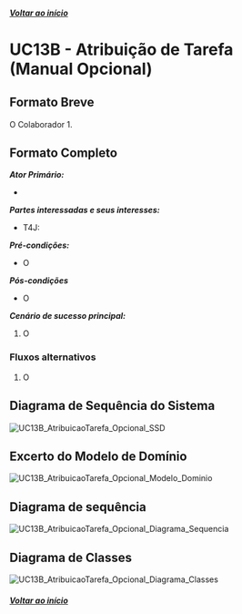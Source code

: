 ##### [Voltar ao início](https://github.com/blestonbandeiraUPSKILL/upskill_java1_labprg_grupo2/tree/main/README.md)

# UC13B - Atribuição de Tarefa (Manual Opcional)


## Formato Breve

O Colaborador
1. 

## Formato Completo

**_Ator Primário:_**

- 

**_Partes interessadas e seus interesses:_**

- T4J: 

**_Pré-condições:_**

- O 

**_Pós-condições_**

- O 

**_Cenário de sucesso principal:_**

1. O 

### Fluxos alternativos

1. O 

## Diagrama de Sequência do Sistema
![UC13B_AtribuicaoTarefa_Opcional_SSD](UC13B_AtribuicaoTarefa_Opcional_SSD.png)

## Excerto do Modelo de Domínio
![UC13B_AtribuicaoTarefa_Opcional_Modelo_Dominio](UC13B_AtribuicaoTarefa_Opcional_Modelo_Dominio.png)

## Diagrama de sequência <br/>
![UC13B_AtribuicaoTarefa_Opcional_Diagrama_Sequencia](UC13B_AtribuicaoTarefa_Opcional_Diagrama_Sequencia.png)

## Diagrama de Classes <br/>
![UC13B_AtribuicaoTarefa_Opcional_Diagrama_Classes](UC13B_AtribuicaoTarefa_Opcional_Diagrama_Classes.png)


##### [Voltar ao início](https://github.com/blestonbandeiraUPSKILL/upskill_java1_labprg_grupo2/tree/main/README.md)
